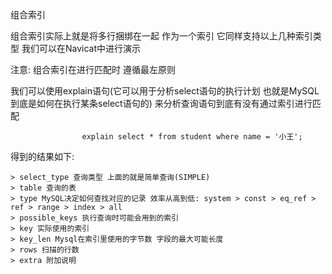 组合索引

组合索引实际上就是将多行捆绑在一起 作为一个索引 它同样支持以上几种索引类型 我们可以在Navicat中进行演示

注意: 组合索引在进行匹配时 遵循最左原则

我们可以使用explain语句(它可以用于分析select语句的执行计划 也就是MySQL到底是如何在执行某条select语句的) 来分析查询语句到底有没有通过索引进行匹配

                    explain select * from student where name = '小王';

得到的结果如下:

    > select_type 查询类型 上面的就是简单查询(SIMPLE)
    > table 查询的表
    > type MySQL决定如何查找对应的记录 效率从高到低: system > const > eq_ref > ref > range > index > all
    > possible_keys 执行查询时可能会用到的索引
    > key 实际使用的索引
    > key_len Mysql在索引里使用的字节数 字段的最大可能长度
    > rows 扫描的行数
    > extra 附加说明